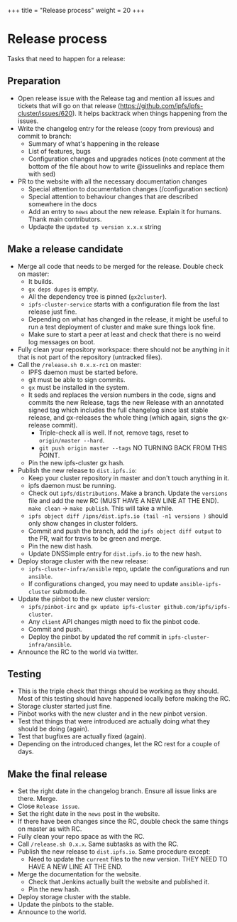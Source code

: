 +++
title = "Release process"
weight = 20
+++


# Release process

Tasks that need to happen for a release:

## Preparation

* Open release issue with the Release tag and mention all issues and tickets
that will go on that release
(https://github.com/ipfs/ipfs-cluster/issues/620). It helps backtrack when
things happening from the issues.
* Write the changelog entry for the release (copy from previous) and commit to
  branch:
  * Summary of what's happening in the release
  * List of features, bugs
  * Configuration changes and upgrades notices (note comment at the bottom of
  the file about how to write @issuelinks and replace them with sed)
* PR to the website with all the necessary documentation changes
  * Special attention to documentation changes (/configuration section)
  * Special attention to behaviour changes that are described somewhere in the
    docs
  * Add an entry to `news` about the new release. Explain it for humans. Thank
    main contributors.
  * Updaqte the `Updated tp version x.x.x` string

## Make a release candidate

* Merge all code that needs to be merged for the release. Double check on
  master:
  * It builds.
  * `gx deps dupes` is empty.
  * All the dependency tree is pinned (`gx2cluster`).
  * `ipfs-cluster-service` starts with a configuration file from the last
    release just fine.
  * Depending on what has changed in the release, it might be useful to run a
  test deployment of cluster and make sure things look fine.
  * Make sure to start a peer at least and check that there is no weird log
    messages on boot.
* Fully clean your repository workspace: there should not be anything in it
that is not part of the repository (untracked files).
* Call the `/release.sh 0.x.x-rc1` on master:
  * IPFS daemon must be started before.
  * git must be able to sign commits.
  * `gx` must be installed in the system.
  * It seds and replaces the version numbers in the code, signs and commits
    the new Release, tags the new Release with an annotated signed tag which
    includes the full changelog since last stable release, and gx-releases the
    whole thing (which again, signs the gx-release commit).
    * Triple-check all is well. If not, remove tags, reset to `origin/master
      --hard`.
    * `git push origin master --tags` NO TURNING BACK FROM THIS POINT.
  * Pin the new ipfs-cluster gx hash.
* Publish the new release to `dist.ipfs.io`:
  * Keep your cluster repository in master and don't touch anything in it.
  * ipfs daemon must be running.
  * Check out `ipfs/distributions`. Make a branch. Update the `versions` file
    and add the new RC (MUST HAVE A NEW LINE AT THE END). `make clean` ->
    `make publish`. This will take a while.
  * `ipfs object diff /ipns/dist.ipfs.io (tail -n1 versions )` should only
    show changes in cluster folders.
  * Commit and push the branch, add the `ipfs object diff output` to the PR,
    wait for travis to be green and merge.
  * Pin the new dist hash.
  * Update DNSSimple entry for `dist.ipfs.io` to the new hash.
* Deploy storage cluster with the new release:
  * `ipfs-cluster-infra/ansible` repo, update the configurations and run
    `ansible`.
  * If configurations changed, you may need to update `ansible-ipfs-cluster`
    submodule.
* Update the pinbot to the new cluster version:
  * `ipfs/pinbot-irc` and `gx update ipfs-cluster
    github.com/ipfs/ipfs-cluster`.
  * Any `client` API changes migth need to fix the pinbot code.
  * Commit and push.
  * Deploy the pinbot by updated the ref commit in
    `ipfs-cluster-infra/ansible`.
* Announce the RC to the world via twitter.

## Testing

* This is the triple check that things should be working as they should.  Most
of this testing should have happened locally before making the RC.
* Storage cluster started just fine.
* Pinbot works with the new cluster and in the new pinbot version.
* Test that things that were introduced are actually doing what they should be
  doing (again).
* Test that bugfixes are actually fixed (again).
* Depending on the introduced changes, let the RC rest for a couple of days.

## Make the final release

* Set the right date in the changelog branch. Ensure all issue links are
  there.  Merge.
* Close `Release issue`.
* Set the right date in the `news` post in the website.
* If there have been changes since the RC, double check the same things on
  master as with RC.
* Fully clean your repo space as with the RC.
* Call `/release.sh 0.x.x`. Same subtasks as with the RC.
* Publish the new release to `dist.ipfs.io`. Same procedure except:
  * Need to update the `current` files to the new version. THEY NEED TO HAVE A
  NEW LINE AT THE END.
* Merge the documentation for the website.
  * Check that Jenkins actually built the website and published it.
  * Pin the new hash.
* Deploy storage cluster with the stable.
* Update the pinbots to the stable.
* Announce to the world.
